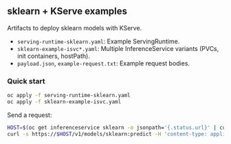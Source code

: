 ## sklearn + KServe examples

Artifacts to deploy sklearn models with KServe.

- `serving-runtime-sklearn.yaml`: Example ServingRuntime.
- `sklearn-example-isvc*.yaml`: Multiple InferenceService variants (PVCs, init containers, hostPath).
- `payload.json`, `example-request.txt`: Example request bodies.

### Quick start

```bash
oc apply -f serving-runtime-sklearn.yaml
oc apply -f sklearn-example-isvc.yaml
```

Send a request:

```bash
HOST=$(oc get inferenceservice sklearn -o jsonpath='{.status.url}' | cut -d/ -f3)
curl -s https://$HOST/v1/models/sklearn:predict -H 'content-type: application/json' -d @payload.json
```


